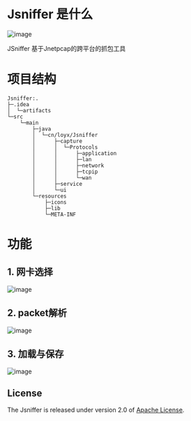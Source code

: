 # Jsniffer 是什么
![image](https://user-images.githubusercontent.com/30404367/170512376-079781b2-ed4f-4345-841d-03121b8caba4.png)

JSniffer 基于Jnetpcap的跨平台的抓包工具
# 项目结构
```text
Jsniffer:.
├─.idea
│  └─artifacts
└─src
    └─main
        ├─java
        │  └─cn/loyx/Jsniffer
        │      ├─capture
        │      │  └─Protocols
        │      │      ├─application
        │      │      ├─lan
        │      │      ├─network
        │      │      ├─tcpip
        │      │      └─wan
        │      ├─service
        │      └─ui
        └─resources
            ├─icons
            ├─lib
            └─META-INF
```
# 功能
## 1. 网卡选择
![image](https://user-images.githubusercontent.com/30404367/170503189-b24b8184-e502-4e31-af43-8980d99b6b45.png)
## 2. packet解析
![image](https://user-images.githubusercontent.com/30404367/170503389-64180a1e-66c8-4abb-af17-01451fd2d761.png)
## 3. 加载与保存
![image](https://user-images.githubusercontent.com/30404367/170504256-b3b0cfb5-bd8c-4809-90d6-055e5958f79a.png)
## License
The Jsniffer is released under version 2.0 of [Apache License](https://www.apache.org/licenses/LICENSE-2.0).
